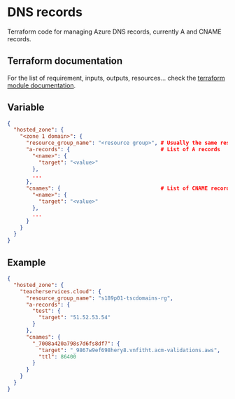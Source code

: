 # DNS records

Terraform code for managing Azure DNS records, currently A and CNAME records.

## Terraform documentation
For the list of requirement, inputs, outputs, resources... check the [terraform module documentation](tfdocs.md).

## Variable
```json
{
  "hosted_zone": {
    "<zone 1 domain>": {
      "resource_group_name": "<resource group>", # Usually the same resource group for all domains of a service
      "a-records": {                             # List of A records
        "<name>": {
          "target": "<value>"
        },
        ...
      },
      "cnames": {                                # List of CNAME records
        "<name>": {
          "target": "<value>"
        },
        ...
      }
    }
  }
}
```

## Example
```json
{
  "hosted_zone": {
    "teacherservices.cloud": {
      "resource_group_name": "s189p01-tscdomains-rg",
      "a-records": {
        "test": {
          "target": "51.52.53.54"
        }
      },
      "cnames": {
        "_7008a420a798s7d6fs8df7": {
          "target": "_9867w9ef698hery8.vnfitht.acm-validations.aws",
          "ttl": 86400
        }
      }
    }
  }
}
```
